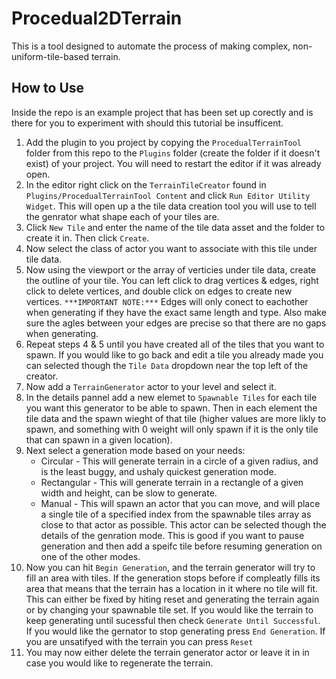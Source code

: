 # Procedual2DTerrain
This is a tool designed to automate the process of making complex, non-uniform-tile-based terrain.

## How to Use
Inside the repo is an example project that has been set up corectly and is there for you to experiment with should this tutorial be insufficent.

1. Add the plugin to you project by copying the `ProcedualTerrainTool` folder from this repo to the `Plugins` folder (create the folder if it doesn't exist) of your project. You will need to restart the editor if it was already open.
2. In the editor right click on the `TerrainTileCreator` found in `Plugins/ProcedualTerrainTool Content` and click `Run Editor Utility Widget`. This will open up a the tile data creation tool you will use to tell the genrator what shape each of your tiles are.
3. Click `New Tile` and enter the name of the tile data asset and the folder to create it in. Then click `Create`.
4. Now select the class of actor you want to associate with this tile under tile data.
5. Now using the viewport or the array of verticies under tile data, create the outline of your tile. You can left click to drag vertices & edges, right click to delete vertices, and double click on edges to create new vertices. `***IMPORTANT NOTE:***` Edges will only conect to eachother when generating if they have the exact same length and type. Also make sure the agles between your edges are precise so that there are no gaps when generating.
6. Repeat steps 4 & 5 until you have created all of the tiles that you want to spawn. If you would like to go back and edit a tile you already made you can selected though the `Tile Data` dropdown near the top left of the creator.
7. Now add a `TerrainGenerator` actor to your level and select it.
8. In the details pannel add a new elemet to `Spawnable Tiles` for each tile you want this generator to be able to spawn. Then in each element the tile data and the spawn wieght of that tile (higher values are more likly to spawn, and something with 0 weight will only spawn if it is the only tile that can spawn in a given location).
9. Next select a generation mode based on your needs:
   - Circular - This will generate terrain in a circle of a given radius, and is the least buggy, and ushaly quickest generation mode. 
   - Rectangular - This will generate terrain in a rectangle of a given width and height, can be slow to generate. 
   - Manual - This will spawn an actor that you can move, and will place a single tile of a specified index from the spawnable tiles array as close to that actor as possible. This actor can be selected though the details of the genration mode. This is good if you want to pause generation and then add a speifc tile before resuming generation on one of the other modes.
10. Now you can hit `Begin Generation`, and the terrain generator will try to fill an area with tiles. If the generation stops before if compleatly fills its area that means that the terrain has a location in it where no tile will fit. This can either be fixed by hiting reset and generating the terrain again or by changing your spawnable tile set. If you would like the terrain to keep generating until sucessful then check `Generate Until Successful`. If you would like the gernator to stop generating press `End Generation`. If you are unsatifyed with the terrain you can press `Reset`
11. You may now either delete the terrain generator actor or leave it in in case you would like to regenerate the terrain.
